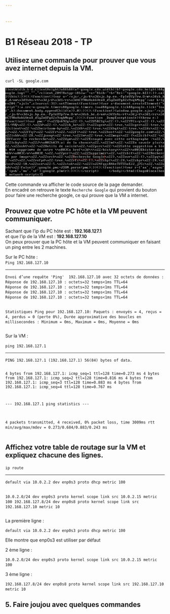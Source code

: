 ```yaml
---


---
```


<h1 id="b1-réseau-2018---tp">B1 Réseau 2018 - TP</h1>
<h2 id="utilisez-une-commande-pour-prouver-que-vous-avez-internet-depuis-la-vm.">Utilisez une commande pour prouver que vous avez internet depuis la VM.</h2>
<p><code>curl -SL google.com</code></p>
<p><img src="https://github.com/MrGogo400/TP3-CCNA1/blob/master/images/centos-curl-google.png?raw=true" alt="enter image description here"></p>
<p>Cette commande va afficher le code source de la page demander.<br>
En encadré on retrouve le texte <code>Recherche Google</code> qui provient du bouton pour faire une recherche google, ce qui prouve que la VM a internet.</p>
<h2 id="prouvez-que-votre-pc-hôte-et-la-vm-peuvent-communiquer.">Prouvez que votre PC hôte et la VM peuvent communiquer.</h2>
<p>Sachant que l’ip du PC hôte est : <strong>192.168.127.1</strong><br>
et que l’ip de la VM est : <strong>192.168.127.10</strong><br>
On peux prouver que la PC hôte et la VM peuvent communiquer en faisant un ping entre les 2 machines.</p>
<p>Sur le PC hôte :<br>
<code>Ping 192.168.127.10</code></p>
<hr>
<pre><code>Envoi d’une requête 'Ping'  192.168.127.10 avec 32 octets de données :
Réponse de 192.168.127.10 : octets=32 temps&lt;1ms TTL=64
Réponse de 192.168.127.10 : octets=32 temps&lt;1ms TTL=64
Réponse de 192.168.127.10 : octets=32 temps&lt;1ms TTL=64
Réponse de 192.168.127.10 : octets=32 temps&lt;1ms TTL=64

Statistiques Ping pour 192.168.127.10:
    Paquets : envoyés = 4, reçus = 4, perdus = 0 (perte 0%),
Durée approximative des boucles en millisecondes :
    Minimum = 0ms, Maximum = 0ms, Moyenne = 0ms
</code></pre>
<p>Sur la VM :</p>
<p><code>ping 192.168.127.1</code></p>
<hr>
<pre><code>PING 192.168.12?.1 (192.168.127.1) 56(84) bytes of data.

4 bytes from 192.168.127.1: icmp_seq=1 ttl=128 time=0.273 ms
4 bytes from 192.168.127.1: icmp_seq=2 ttl=128 time=0.816 ms
4 bytes from 192.168.127.1: icmp_seq=3 ttl=128 time=0.883 ms
4 bytes from 192.168.127.1: icmp_seq=4 ttl=128 time=0.767 ms

--- 192.168.127.1 ping statistics ---

4 packets transmitted, 4 received, 0% packet loss, time 3009ms
rtt min/avg/max/mdev = 0.273/0.684/0.883/0.243 ms
</code></pre>
<h2 id="affichez-votre-table-de-routage-sur-la-vm-et-expliquez-chacune-des-lignes.">Affichez votre table de routage <strong>sur la VM</strong> et expliquez chacune des lignes.</h2>
<p><code>ip route</code></p>
<hr>
<pre><code>default via 10.0.2.2 dev enp0s3 proto dhcp metric 100

10.0.2.0/24 dev enp0s3 proto kernel scope link src 10.0.2.15 metric 100
192.168.127.8/24 dev enp0s8 proto kernel scope link src 192.168.127.10 metric 10
</code></pre>
<p>La première ligne :</p>
<pre><code>default via 10.0.2.2 dev enp0s3 proto dhcp metric 100 
</code></pre>
<p>Elle montre que enp0s3 est utiliser par défaut</p>
<p>2 ème ligne :</p>
<pre><code>10.0.2.0/24 dev enp0s3 proto kernel scope link src 10.0.2.15 metric 100
</code></pre>
<p>3 ème ligne :</p>
<pre><code>192.168.127.8/24 dev enp0s8 proto kernel scope link src 192.168.127.10 metric 10
</code></pre>
<h2 id="faire-joujou-avec-quelques-commandes">5. Faire joujou avec quelques commandes</h2>

